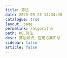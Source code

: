 ```yaml
---
title: 算法
date: 2025-09-25 14:34:30
catalogue: true
layout: page
permalink: /algorithm
path: 08.算法
desc: 算法知识、应用方案汇总
sidebar: false
article: false
---
```

